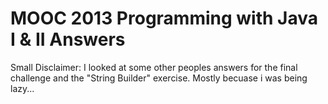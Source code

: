 # MOOC 2013 Programming with Java I & II Answers

Small Disclaimer: I looked at some other peoples answers for the final challenge and the "String Builder" exercise. Mostly becuase i was being lazy...
